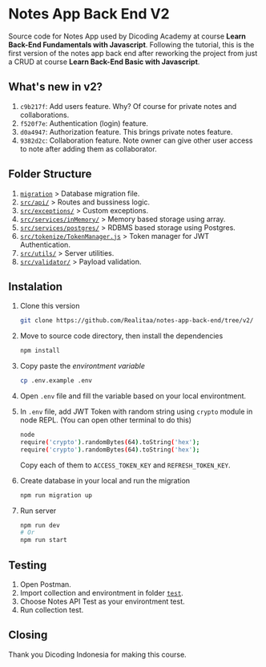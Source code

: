 # Notes App Back End V2

Source code for Notes App used by Dicoding Academy at course **Learn Back-End Fundamentals with Javascript**. Following the tutorial, this is the first version of the notes app back end after reworking the project from just a CRUD at course **Learn Back-End Basic with Javascript**.

## What's new in v2?

1. `c9b217f`: Add users feature. Why? Of course for private notes and collaborations.
2. `f520f7e`: Authentication (login) feature.
3. `d0a4947`: Authorization feature. This brings private notes feature.
4. `9382d2c`: Collaboration feature. Note owner can give other user access to note after adding them as collaborator.

## Folder Structure

1. [`migration`](migrations/) > Database migration file.
2. [`src/api/`](src/api/) > Routes and bussiness logic.
3. [`src/exceptions/`](/src/exceptions/) > Custom exceptions.
4. [`src/services/inMemory/`](/src/services/inMemory/NotesService.js) > Memory based storage using array.
5. [`src/services/postgres/`](/src/services/postgres/NotesService.js) > RDBMS based storage using Postgres.
6. [`src/tokenize/TokenManager.js`](src/tokenize/TokenManager.js) > Token manager for JWT Authentication.
7. [`src/utils/`](src/utils/) > Server utilities.
8. [`src/validator/`](src/validator/) > Payload validation.

## Instalation

1. Clone this version

    ```sh
    git clone https://github.com/Realitaa/notes-app-back-end/tree/v2/
    ```

2. Move to source code directory, then install the dependencies

    ```sh
    npm install
    ```

3. Copy paste the _environtment variable_

    ```sh
    cp .env.example .env
    ```

4. Open `.env` file and fill the variable based on your local environtment.

5. In `.env` file, add JWT Token with random string using `crypto` module in node REPL. (You can open other terminal to do this)

    ```sh
    node
    require('crypto').randomBytes(64).toString('hex');
    require('crypto').randomBytes(64).toString('hex');
    ```

    Copy each of them to `ACCESS_TOKEN_KEY` and `REFRESH_TOKEN_KEY`.

6. Create database in your local and run the migration

    ```sh
    npm run migration up
    ```

7. Run server

    ```sh
    npm run dev
    # Or
    npm run start
    ```

## Testing

1. Open Postman.
2. Import collection and environtment in folder [`test`](test/).
3. Choose Notes API Test as your environtment test.
4. Run collection test.

## Closing

Thank you Dicoding Indonesia for making this course.